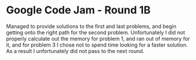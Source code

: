# Google Code Jam - Round 1B
Managed to provide solutions to the first and last problems, and begin getting onto the right path for the second problem. Unfortunately I did not properly calculate out the memory for problem 1, and ran out of memory for it, and for problem 3 I chose not to spend time looking for a faster solution. As a result I unfortunately did not pass to the next round.